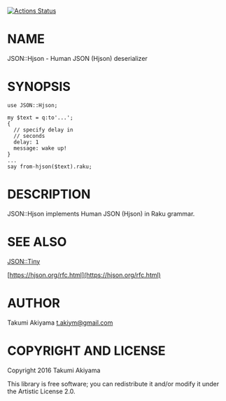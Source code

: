 [![Actions Status](https://github.com/akiym/JSON-Hjson/actions/workflows/test.yml/badge.svg)](https://github.com/akiym/JSON-Hjson/actions)

NAME
====

JSON::Hjson - Human JSON (Hjson) deserializer

SYNOPSIS
========

    use JSON::Hjson;

    my $text = q:to'...';
    {
      // specify delay in
      // seconds
      delay: 1
      message: wake up!
    }
    ...
    say from-hjson($text).raku;

DESCRIPTION
===========

JSON::Hjson implements Human JSON (Hjson) in Raku grammar.

SEE ALSO
========

[JSON::Tiny](JSON::Tiny)

[https://hjson.org/rfc.html](https://hjson.org/rfc.html)

AUTHOR
======

Takumi Akiyama <t.akiym@gmail.com>

COPYRIGHT AND LICENSE
=====================

Copyright 2016 Takumi Akiyama

This library is free software; you can redistribute it and/or modify it under the Artistic License 2.0.

